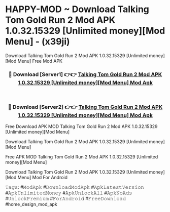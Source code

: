 # HAPPY-MOD ~ Download Talking Tom Gold Run 2 Mod APK 1.0.32.15329 [Unlimited money][Mod Menu] - (x39ji)
Download Talking Tom Gold Run 2 Mod APK 1.0.32.15329 [Unlimited money][Mod Menu] Free Mod APK

<div align="center">
<h3>🔴 Download [Server1] 👉👉 <a href="https://apk-comot.site?title=Talking_Tom_Gold_Run_2_Mod_APK_1.0.32.15329_[Unlimited_money][Mod_Menu]">Talking Tom Gold Run 2 Mod APK 1.0.32.15329 [Unlimited money][Mod Menu] Mod Apk</a></h3><br>

<h3>🔴 Download [Server2] 👉👉 <a href="https://apk-comot.site?title=Talking_Tom_Gold_Run_2_Mod_APK_1.0.32.15329_[Unlimited_money][Mod_Menu]">Talking Tom Gold Run 2 Mod APK 1.0.32.15329 [Unlimited money][Mod Menu] Mod Apk</a></h3>
</div>


Free Download APK MOD Talking Tom Gold Run 2 Mod APK 1.0.32.15329 [Unlimited money][Mod Menu]

Download Talking Tom Gold Run 2 Mod APK 1.0.32.15329 [Unlimited money][Mod Menu] 

Free APK MOD Talking Tom Gold Run 2 Mod APK 1.0.32.15329 [Unlimited money][Mod Menu] 

Download Talking Tom Gold Run 2 Mod APK 1.0.32.15329 [Unlimited money][Mod Menu] Mod For Android

𝚃𝚊𝚐𝚜: #𝙼𝚘𝚍𝙰𝚙𝚔 #𝙳𝚘𝚠𝚗𝚕𝚘𝚊𝚍𝙼𝚘𝚍𝙰𝚙𝚔 #𝙰𝚙𝚔𝙻𝚊𝚝𝚎𝚜𝚝𝚅𝚎𝚛𝚜𝚒𝚘𝚗 #𝙰𝚙𝚔𝚄𝚗𝚕𝚒𝚖𝚒𝚝𝚎𝚍𝙼𝚘𝚗𝚎𝚢 #𝙰𝚙𝚔𝚄𝚗𝚕𝚘𝚌𝚔𝙰𝚕𝚕 #𝙰𝚙𝚔𝙽𝚘𝙰𝚍𝚜 #𝚄𝚗𝚕𝚘𝚌𝚔𝙿𝚛𝚎𝚖𝚒𝚞𝚖 #𝙵𝚘𝚛𝙰𝚗𝚍𝚛𝚘𝚒𝚍 #𝙵𝚛𝚎𝚎𝙳𝚘𝚠𝚗𝚕𝚘𝚊𝚍 #home_design_mod_apk